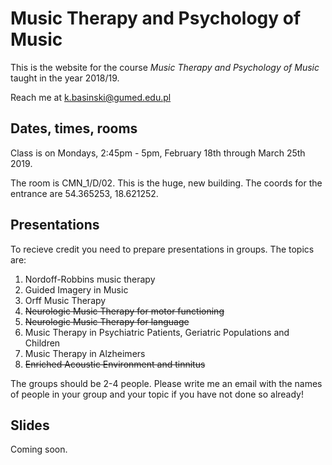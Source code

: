 # Music Therapy and Psychology of Music

This is the website for the course _Music Therapy and Psychology of Music_ taught in the year 2018/19.

Reach me at [k.basinski@gumed.edu.pl](mailto:k.basinski@gumed.edu.pl)

## Dates, times, rooms

Class is on Mondays, 2:45pm - 5pm, February 18th through March 25th 2019.

The room is CMN_1/D/02. This is the huge, new building. The coords for the entrance are 54.365253, 18.621252.

## Presentations

To recieve credit you need to prepare presentations in groups. The topics are:

1. Nordoff-Robbins music therapy
2. Guided Imagery in Music
3. Orff Music Therapy
3. ~~Neurologic Music Therapy for motor functioning~~
3. ~~Neurologic Music Therapy for language~~
3. Music Therapy in Psychiatric Patients, Geriatric Populations and Children
3. Music Therapy in Alzheimers
3. ~~Enriched Acoustic Environment and tinnitus~~

The groups should be 2-4 people. Please write me an email with the names of people in your group and your topic if you have not done so already!

## Slides

Coming soon.
